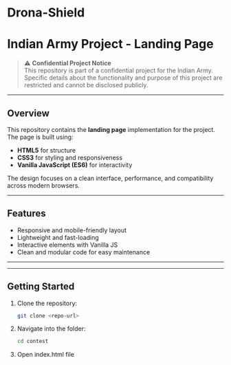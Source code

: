 ﻿# Drona-Shield

# Indian Army Project - Landing Page

> ⚠️ **Confidential Project Notice**  
> This repository is part of a confidential project for the Indian Army.  
> Specific details about the functionality and purpose of this project are restricted and cannot be disclosed publicly.  

---

## Overview

This repository contains the **landing page** implementation for the project.  
The page is built using:

- **HTML5** for structure  
- **CSS3** for styling and responsiveness  
- **Vanilla JavaScript (ES6)** for interactivity  

The design focuses on a clean interface, performance, and compatibility across modern browsers.

---

## Features

- Responsive and mobile-friendly layout  
- Lightweight and fast-loading  
- Interactive elements with Vanilla JS  
- Clean and modular code for easy maintenance  

---


---

## Getting Started

1. Clone the repository:
   ```bash
   git clone <repo-url>
2. Navigate into the folder:
   ```bash
   cd contest
3. Open index.html file 

